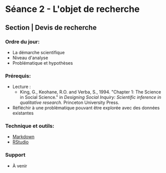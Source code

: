 # Séance 2 - L'objet de recherche
## Section | Devis de recherche

### Ordre du jour:
- La démarche scientifique
- Niveau d'analyse
- Problématique et hypothèses

### Prérequis:
- Lecture :
    - King, G., Keohane, R.O. and Verba, S., 1994. "Chapter 1: The Science in Social Science." in *Designing Social Inquiry: Scientific inference in qualitative research.* Princeton University Press.
- Réfléchir à une problématique pouvant être explorée avec des données existantes

### Technique et outils:
- [Markdown](https://guides.github.com/features/mastering-markdown/)
- [RStudio](https://rstudio.com/products/rstudio/)

### Support
- À venir
